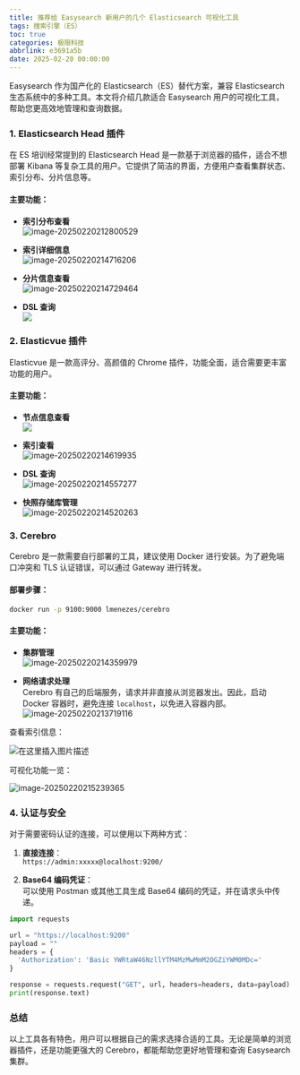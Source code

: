 ```yaml
---
title: 推荐给 Easysearch 新用户的几个 Elasticsearch 可视化工具
tags: 搜索引擎（ES）
toc: true
categories: 极限科技
abbrlink: e3691a5b
date: 2025-02-20 00:00:00
---
```


Easysearch 作为国产化的 Elasticsearch（ES）替代方案，兼容 Elasticsearch 生态系统中的多种工具。本文将介绍几款适合 Easysearch 用户的可视化工具，帮助您更高效地管理和查询数据。

### 1. Elasticsearch Head 插件

在 ES 培训经常提到的 Elasticsearch Head 是一款基于浏览器的插件，适合不想部署 Kibana 等复杂工具的用户。它提供了简洁的界面，方便用户查看集群状态、索引分布、分片信息等。

#### 主要功能：

- **索引分布查看**  
  ![image-20250220212800529](https://i-blog.csdnimg.cn/img_convert/3b97af37be16f5933582b9ff59cc1f0e.png)

- **索引详细信息**  
 ![image-20250220214716206](https://i-blog.csdnimg.cn/img_convert/48457d48ecd03439f8c5e5fdf522df28.png)
<!-- more -->
- **分片信息查看**  
  ![image-20250220214729464](https://i-blog.csdnimg.cn/img_convert/2b0dbf3a2b97198d122ba8b3f40e8662.png)

- **DSL 查询**  
  ![](https://i-blog.csdnimg.cn/img_convert/fb96526276868690ff0c01af4207f6ca.png)

### 2. Elasticvue 插件

Elasticvue 是一款高评分、高颜值的 Chrome 插件，功能全面，适合需要更丰富功能的用户。

#### 主要功能：

- **节点信息查看**  
  ![](https://i-blog.csdnimg.cn/img_convert/1fe678284f16178ec42847dcfd6f3857.png)

- **索引查看**  
  ![image-20250220214619935](https://i-blog.csdnimg.cn/img_convert/1fe678284f16178ec42847dcfd6f3857.png)

- **DSL 查询**  
  ![image-20250220214557277](https://i-blog.csdnimg.cn/img_convert/26f4d54f74c49a8c624a9c0b5a5937b8.png)

- **快照存储库管理**  
  ![image-20250220214520263](https://i-blog.csdnimg.cn/img_convert/6375e74b0e378bd8f7af75f9f9b4dc03.png)

### 3. Cerebro

Cerebro 是一款需要自行部署的工具，建议使用 Docker 进行安装。为了避免端口冲突和 TLS 认证错误，可以通过 Gateway 进行转发。

#### 部署步骤：

```bash
docker run -p 9100:9000 lmenezes/cerebro
```

#### 主要功能：

- **集群管理**  
  ![image-20250220214359979](https://i-blog.csdnimg.cn/img_convert/c4684c2805620db2baa822137df95b00.png)

- **网络请求处理**  
  Cerebro 有自己的后端服务，请求并非直接从浏览器发出。因此，启动 Docker 容器时，避免连接 `localhost`，以免进入容器内部。  
  ![image-20250220213719116](https://i-blog.csdnimg.cn/img_convert/1690bffb19a0cfeb124742d3ac18dd9b.png)

查看索引信息：

![在这里插入图片描述](https://i-blog.csdnimg.cn/direct/9cbda99b13ef4d84827e69e7c3043a68.png)

可视化功能一览：

![image-20250220215239365](https://i-blog.csdnimg.cn/img_convert/165c89bef5d1d63f8a9e7ae63534f609.png)

### 4. 认证与安全

对于需要密码认证的连接，可以使用以下两种方式：

1. **直接连接**：  
   `https://admin:xxxxx@localhost:9200/`

2. **Base64 编码凭证**：  
   可以使用 Postman 或其他工具生成 Base64 编码的凭证，并在请求头中传递。

```python
import requests

url = "https://localhost:9200"
payload = ""
headers = {
  'Authorization': 'Basic YWRtaW46NzllYTM4MzMwMmM2OGZiYWM0MDc='
}

response = requests.request("GET", url, headers=headers, data=payload)
print(response.text)
```

### 总结

以上工具各有特色，用户可以根据自己的需求选择合适的工具。无论是简单的浏览器插件，还是功能更强大的 Cerebro，都能帮助您更好地管理和查询 Easysearch 集群。
